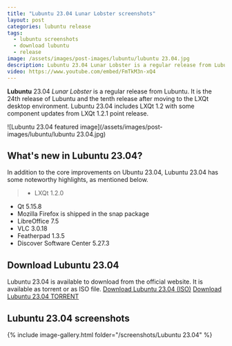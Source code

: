 ```yaml
---
title: "Lubuntu 23.04 Lunar Lobster screenshots"
layout: post
categories: lubuntu release
tags:
  - lubuntu screenshots
  - download lubuntu
  - release
image: /assets/images/post-images/lubuntu/lubuntu 23.04.jpg
description: Lubuntu 23.04 Lunar Lobster is a regular release from Lubuntu featuring LXQt Desktop 1.2. See Lubuntu 23.04 screenshots and download Lubuntu 23.04
video: https://www.youtube.com/embed/FmTkM3n-xQ4
---
```


**Lubuntu** 23.04 *Lunar Lobster* is a regular release from Lubuntu. It is the 24th release of Lubuntu and the tenth release after moving to the LXQt desktop environment. Lubuntu 23.04 includes LXQt 1.2 with some component updates from LXQt 1.2.1 point release.

![Lubuntu 23.04 featured image](/assets/images/post-images/lubuntu/lubuntu 23.04.jpg)

## What's new in Lubuntu 23.04?
In addition to the core improvements on Ubuntu 23.04, Lubuntu 23.04 has some noteworthy highlights, as mentioned below.
> - LXQt 1.2.0
- Qt 5.15.8
- Mozilla Firefox is shipped in the snap package
- LibreOffice 7.5
- VLC 3.0.18
- Featherpad 1.3.5
- Discover Software Center 5.27.3

## Download Lubuntu 23.04

Lubuntu 23.04 is available to download from the official website. It is available as torrent or as ISO file.
<a href="https://cdimage.ubuntu.com/lubuntu/releases/23.04/release/lubuntu-23.04-desktop-amd64.iso" class="download">Download Lubuntu 23.04 (ISO)</a>
<a href="https://cdimage.ubuntu.com/lubuntu/releases/23.04/release/lubuntu-23.04-desktop-amd64.iso.torrent" class="download">Download Lubuntu 23.04 TORRENT</a>


## Lubuntu 23.04 screenshots
{% include image-gallery.html folder="/screenshots/Lubuntu 23.04" %}